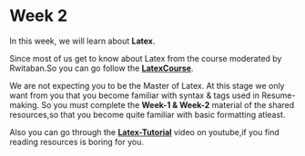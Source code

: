 # Week 2

In this week, we will learn about **Latex**.

Since most of us get to know about Latex from the course moderated by Rwitaban.So you can go follow the [**LatexCourse**](https://www.cse.iitb.ac.in/~rwitaban/LSLatex/).

We are not expecting you to be the Master of Latex. At this stage we only want from you that you become familiar with syntax & tags used in Resume-making.
So you must complete the **Week-1 & Week-2** material of the shared resources,so that you become quite familiar with basic formatting atleast.

Also you can go through the [**Latex-Tutorial**](https://youtu.be/fCzF5gDy60g) video on youtube,if you find reading resources is boring for you.

